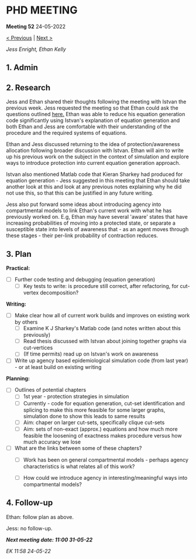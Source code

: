 # PHD MEETING

__Meeting 52__
24-05-2022

[< Previous](I.Z.Kiss_20-05-22.md) | [Next >]()

_Jess Enright,_
_Ethan Kelly_


## 1. Admin



## 2. Research

Jess and Ethan shared their thoughts following the meeting with Istvan the previous week. Jess requested the meeting so that Ethan could ask the questions outlined [here.](https://hackmd.io/@2dkYNbTEQqSgWui5OwM4MA/SkggSlbwc) Ethan was able to reduce his equation generation code significantly using Istvan's explanation of equation generation and both Ethan and Jess are comfortable with their understanding of the procedure and the required systems of equations.

Ethan and Jess discussed returning to the idea of protection/awareness allocation following broader discussion with Istvan. Ethan will aim to write up his previous work on the subject in the context of simulation and explore ways to introduce protection into current equation generation approach.

Istvan also mentioned Matlab code that Kieran Sharkey had produced for equation generation - Jess suggested in this meeting that Ethan should take another look at this and look at any previous notes explaining why he did not use this, so that this can be justified in any future writing.

Jess also put forward some ideas about introducing agency into compartmental models to link Ethan's current work with what he has previously worked on. E.g, Ethan may have several 'aware' states that have increasing probabilities of moving into a protected state, or separate a susceptible state into levels of awareness that - as an agent moves through these stages - their per-link probability of contraction reduces.


## 3. Plan

**Practical:**
- [ ] Further code testing and debugging (equation generation)
	- [ ] Key tests to write: is procedure still correct, after refactoring, for cut-vertex decomposition?

**Writing:**
- [ ] Make clear how all of current work builds and improves on existing work by others
	- [ ] Examine K J Sharkey's Matlab code (and notes written about this previously)
	- [ ] Read thesis discussed with Istvan about joining together graphs via cut-vertices
	- [ ] (If time permits) read up on Istvan's work on awareness
- [ ] Write up agency based epidemiological simulation code (from last year) - or at least build on existing writing

**Planning:**
- [ ] Outlines of potential chapters
	- [ ] 1st year - protection strategies in simulation
	- [ ] Currently - code for equation generation, cut-set identification and splicing to make this more feasible for some larger graphs, simulation done to show this leads to same results
	- [ ] Aim: chaper on larger cut-sets, specifically clique cut-sets
	- [ ] Aim: sets of non-exact (approx.) equations and how much more feasible the loosening of exactness makes procedure versus how much accuracy we lose
- [ ] What are the links between some of these chapters?
	- [ ] Work has been on general compartmental models - perhaps agency characteristics is what relates all of this work?
	- [ ] How could we introduce agency in interesting/meaningful ways into compartmental models?



## 4. Follow-up

Ethan: follow plan as above.

Jess: no follow-up.


**_Next meeting date: 11:00 31-05-22_**



_EK 11:58 24-05-22_
